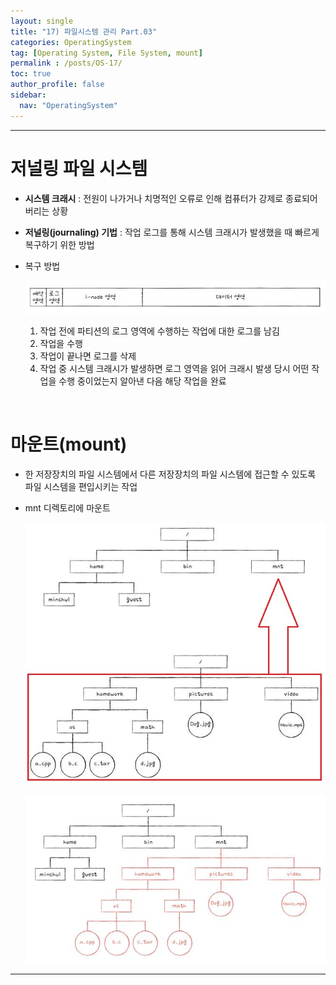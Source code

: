 ```yaml
---
layout: single
title: "17) 파일시스템 관리 Part.03"
categories: OperatingSystem
tag: [Operating System, File System, mount]
permalink : /posts/OS-17/
toc: true
author_profile: false
sidebar:
  nav: "OperatingSystem"
---
```


<hr>

# 저널링 파일 시스템

- **시스템 크래시** : 전원이 나가거나 치명적인 오류로 인해 컴퓨터가 강제로 종료되어 버리는 상황

- **저널링(journaling) 기법** : 작업 로그를 통해 시스템 크래시가 발생했을 때 빠르게 복구하기 위한 방법

- 복구 방법

    ![image](/assets/images/OperatingSystem/FileSystem03-1.JPG)
    
    1. 작업 전에 파티션의 로그 영역에 수행하는 작업에 대한 로그를 남김
    2. 작업을 수행
    3. 작업이 끝나면 로그를 삭제
    4. 작업 중 시스템 크래시가 발생하면 로그 영역을 읽어 크래시 발생 당시 어떤 작업을 수행 중이었는지 알아낸 다음 해당 작업을 완료

<br>

# 마운트(mount)

- 한 저장장치의 파일 시스템에서 다른 저장장치의 파일 시스템에 접근할 수 있도록 파일 시스템을 편입시키는 작업

- mnt 디렉토리에 마운트

    ![image](/assets/images/OperatingSystem/FileSystem03-2.JPG)

    ![image](/assets/images/OperatingSystem/FileSystem03-3.JPG)

<hr>